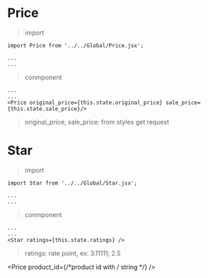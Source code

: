 # Price
> import
```
import Price from '../../Global/Price.jsx';

...
...
```

> conmponent
```
...
...
<Price original_price={this.state.original_price} sale_price={this.state.sale_price}/>
```
> original_price, sale_price: from styles get request

# Star
> import
```
import Star from '../../Global/Star.jsx';

...
...
```

> conmponent
```
...
...
<Star ratings={this.state.ratings} />

```
>ratings: rate point, ex: 3.11111; 2.5

<Price product_id={/*product id with / string */} />
```